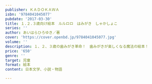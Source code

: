 ```yaml
---
publisher: ＫＡＤＯＫＡＷＡ
isbn: '9784041045077'
pubdate: '2017-03-30'
title: １.２.３歳向け絵本　ルルロロ　はみがき　しゃかしょこ
series: ''
author: あいはらひろゆき／著
cover: 'https://cover.openbd.jp/9784041045077.jpg'
volume: ''
description: １、２、３歳の歯みがき革命！　歯みがきが楽しくなる魔法の絵本！
price: '650'
genre: ''
target: 児童
format: 絵本
content: 日本文学、小説・物語

---
```

